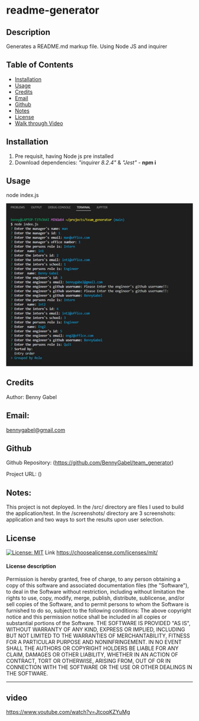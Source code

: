 
# readme-generator

## Description
  Generates a README.md markup file. Using Node JS and inquirer
  
## Table of Contents
- [Installation](#installation)
- [Usage](#usage)
- [Credits](#credits)
- [Email](#email)
- [Github](#github)
- [Notes](#notes)
- [License](#license)
- [Walk through Video](#video)

## Installation
1) Pre requisit, having Node js pre installed 
2) Download dependencies:     *"inquirer 8.2.4"*   &   *"Jest"*       - **npm i**

## Usage
node index.js

![Application](/screenshots/application.jpg?raw=true)


## Credits
Author: Benny Gabel

## Email: 
bennygabel@gmail.com

## Github

Github Repository:  (https://github.com/BennyGabel/team_generator)

Project URL: ()

## Notes: 
This project is not deployed.
In the /src/ directory are files I used to build the application/test.
In the /screenshots/ directory are 3 screenshots: application and two ways to sort the results upon user selection.

## License  
[![License: MIT](https://img.shields.io/badge/License-MIT-yellow.svg)](https://opensource.org/licenses/MIT)
Link https://choosealicense.com/licenses/mit/

#### License description
Permission is hereby granted, free of charge, to any person obtaining a copy of this software and associated documentation files (the "Software"), to deal in the Software without restriction, including without limitation the rights to use, copy, modify, merge, publish, distribute, sublicense, and/or sell copies of the Software, and to permit persons to whom the Software is furnished to do so, subject to the following conditions: The above copyright notice and this permission notice shall be included in all copies or substantial portions of the Software. THE SOFTWARE IS PROVIDED "AS IS", WITHOUT WARRANTY OF ANY KIND, EXPRESS OR IMPLIED, INCLUDING BUT NOT LIMITED TO THE WARRANTIES OF MERCHANTABILITY, FITNESS FOR A PARTICULAR PURPOSE AND NONINFRINGEMENT. IN NO EVENT SHALL THE AUTHORS OR COPYRIGHT HOLDERS BE LIABLE FOR ANY CLAIM, DAMAGES OR OTHER LIABILITY, WHETHER IN AN ACTION OF CONTRACT, TORT OR OTHERWISE, ARISING FROM, OUT OF OR IN CONNECTION WITH THE SOFTWARE OR THE USE OR OTHER DEALINGS IN THE SOFTWARE.

---

## video
https://www.youtube.com/watch?v=JtcoqKZYuMg